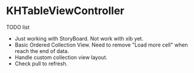 KHTableViewController
=====================
TODO list

- Just working with StoryBoard. Not work with xib yet.
- Basic Ordered Collection View. Need to remove "Load more cell" when reach the end of data.
- Handle custom collection view layout.
- Check pull to refresh.
